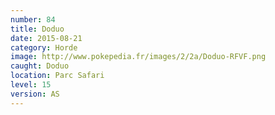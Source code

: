 ```yaml
---
number: 84
title: Doduo
date: 2015-08-21
category: Horde
image: http://www.pokepedia.fr/images/2/2a/Doduo-RFVF.png
caught: Doduo
location: Parc Safari
level: 15
version: AS
---
```


